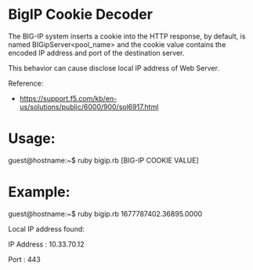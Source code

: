 # BigIP Cookie Decoder

The BIG-IP system inserts a cookie into the HTTP response, by default, is named BIGipServer<pool_name> and the cookie value contains the encoded IP address and port of the destination server.

This behavior can cause disclose local IP address of Web Server.

Reference:

* https://support.f5.com/kb/en-us/solutions/public/6000/900/sol6917.html

# Usage:

guest@hostname:~$ ruby bigip.rb [BIG-IP COOKIE VALUE]

# Example:

guest@hostname:~$ ruby bigip.rb 1677787402.36895.0000

Local IP address found:

IP Address : 10.33.70.12

Port       : 443
